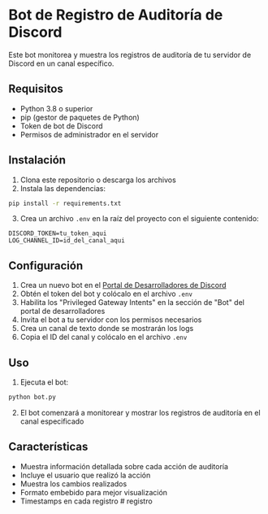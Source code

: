 # Bot de Registro de Auditoría de Discord

Este bot monitorea y muestra los registros de auditoría de tu servidor de Discord en un canal específico.

## Requisitos

- Python 3.8 o superior
- pip (gestor de paquetes de Python)
- Token de bot de Discord
- Permisos de administrador en el servidor

## Instalación

1. Clona este repositorio o descarga los archivos
2. Instala las dependencias:
```bash
pip install -r requirements.txt
```

3. Crea un archivo `.env` en la raíz del proyecto con el siguiente contenido:
```
DISCORD_TOKEN=tu_token_aqui
LOG_CHANNEL_ID=id_del_canal_aqui
```

## Configuración

1. Crea un nuevo bot en el [Portal de Desarrolladores de Discord](https://discord.com/developers/applications)
2. Obtén el token del bot y colócalo en el archivo `.env`
3. Habilita los "Privileged Gateway Intents" en la sección de "Bot" del portal de desarrolladores
4. Invita el bot a tu servidor con los permisos necesarios
5. Crea un canal de texto donde se mostrarán los logs
6. Copia el ID del canal y colócalo en el archivo `.env`

## Uso

1. Ejecuta el bot:
```bash
python bot.py
```

2. El bot comenzará a monitorear y mostrar los registros de auditoría en el canal especificado

## Características

- Muestra información detallada sobre cada acción de auditoría
- Incluye el usuario que realizó la acción
- Muestra los cambios realizados
- Formato embebido para mejor visualización
- Timestamps en cada registro #   r e g i s t r o  
 